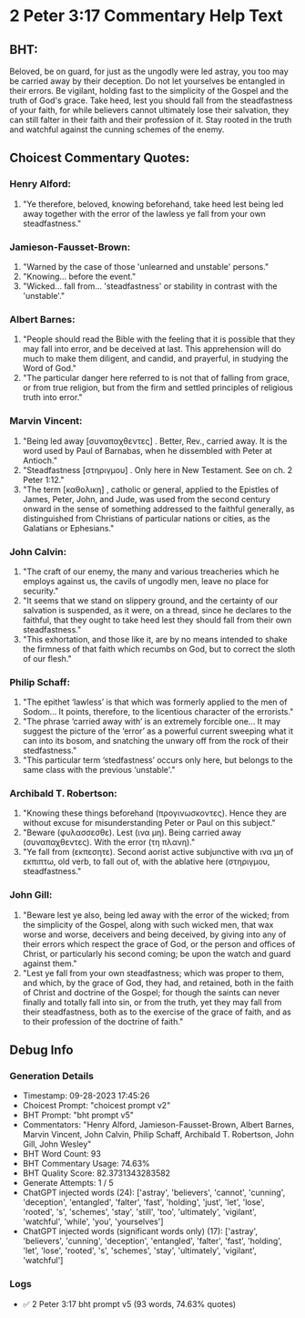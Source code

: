 # 2 Peter 3:17 Commentary Help Text

## BHT:
Beloved, be on guard, for just as the ungodly were led astray, you too may be carried away by their deception. Do not let yourselves be entangled in their errors. Be vigilant, holding fast to the simplicity of the Gospel and the truth of God's grace. Take heed, lest you should fall from the steadfastness of your faith, for while believers cannot ultimately lose their salvation, they can still falter in their faith and their profession of it. Stay rooted in the truth and watchful against the cunning schemes of the enemy.

## Choicest Commentary Quotes:
### Henry Alford:
1. "Ye therefore, beloved, knowing beforehand, take heed lest being led away together with the error of the lawless ye fall from your own steadfastness."

### Jamieson-Fausset-Brown:
1. "Warned by the case of those 'unlearned and unstable' persons."
2. "Knowing... before the event."
3. "Wicked... fall from... 'steadfastness' or stability in contrast with the 'unstable'."

### Albert Barnes:
1. "People should read the Bible with the feeling that it is possible that they may fall into error, and be deceived at last. This apprehension will do much to make them diligent, and candid, and prayerful, in studying the Word of God." 
2. "The particular danger here referred to is not that of falling from grace, or from true religion, but from the firm and settled principles of religious truth into error."

### Marvin Vincent:
1. "Being led away [συναπαχθεντες] . Better, Rev., carried away. It is the word used by Paul of Barnabas, when he dissembled with Peter at Antioch."
2. "Steadfastness [στηριγμου] . Only here in New Testament. See on ch. 2 Peter 1:12."
3. "The term [καθολικη] , catholic or general, applied to the Epistles of James, Peter, John, and Jude, was used from the second century onward in the sense of something addressed to the faithful generally, as distinguished from Christians of particular nations or cities, as the Galatians or Ephesians."

### John Calvin:
1. "The craft of our enemy, the many and various treacheries which he employs against us, the cavils of ungodly men, leave no place for security."
2. "It seems that we stand on slippery ground, and the certainty of our salvation is suspended, as it were, on a thread, since he declares to the faithful, that they ought to take heed lest they should fall from their own steadfastness."
3. "This exhortation, and those like it, are by no means intended to shake the firmness of that faith which recumbs on God, but to correct the sloth of our flesh."

### Philip Schaff:
1. "The epithet ‘lawless’ is that which was formerly applied to the men of Sodom... It points, therefore, to the licentious character of the errorists." 
2. "The phrase ‘carried away with’ is an extremely forcible one... It may suggest the picture of the ‘error’ as a powerful current sweeping what it can into its bosom, and snatching the unwary off from the rock of their stedfastness."
3. "This particular term ‘stedfastness’ occurs only here, but belongs to the same class with the previous ‘unstable'."

### Archibald T. Robertson:
1. "Knowing these things beforehand (προγινωσκοντες). Hence they are without excuse for misunderstanding Peter or Paul on this subject." 
2. "Beware (φυλασσεσθε). Lest (ινα μη). Being carried away (συναπαχθεντες). With the error (τη πλανη)." 
3. "Ye fall from (εκπεσητε). Second aorist active subjunctive with ινα μη of εκπιπτω, old verb, to fall out of, with the ablative here (στηριγμου, steadfastness."

### John Gill:
1. "Beware lest ye also, being led away with the error of the wicked; from the simplicity of the Gospel, along with such wicked men, that wax worse and worse, deceivers and being deceived, by giving into any of their errors which respect the grace of God, or the person and offices of Christ, or particularly his second coming; be upon the watch and guard against them." 
2. "Lest ye fall from your own steadfastness; which was proper to them, and which, by the grace of God, they had, and retained, both in the faith of Christ and doctrine of the Gospel; for though the saints can never finally and totally fall into sin, or from the truth, yet they may fall from their steadfastness, both as to the exercise of the grace of faith, and as to their profession of the doctrine of faith."



## Debug Info
### Generation Details
- Timestamp: 09-28-2023 17:45:26
- Choicest Prompt: "choicest prompt v2"
- BHT Prompt: "bht prompt v5"
- Commentators: "Henry Alford, Jamieson-Fausset-Brown, Albert Barnes, Marvin Vincent, John Calvin, Philip Schaff, Archibald T. Robertson, John Gill, John Wesley"
- BHT Word Count: 93
- BHT Commentary Usage: 74.63%
- BHT Quality Score: 82.3731343283582
- Generate Attempts: 1 / 5
- ChatGPT injected words (24):
	['astray', 'believers', 'cannot', 'cunning', 'deception', 'entangled', 'falter', 'fast', 'holding', 'just', 'let', 'lose', 'rooted', 's', 'schemes', 'stay', 'still', 'too', 'ultimately', 'vigilant', 'watchful', 'while', 'you', 'yourselves']
- ChatGPT injected words (significant words only) (17):
	['astray', 'believers', 'cunning', 'deception', 'entangled', 'falter', 'fast', 'holding', 'let', 'lose', 'rooted', 's', 'schemes', 'stay', 'ultimately', 'vigilant', 'watchful']

### Logs
- ✅ 2 Peter 3:17 bht prompt v5 (93 words, 74.63% quotes)